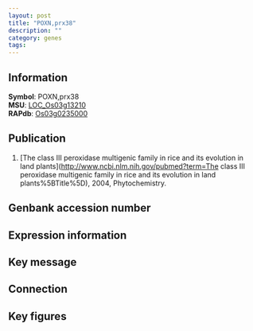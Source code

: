 ```yaml
---
layout: post
title: "POXN,prx38"
description: ""
category: genes
tags: 
---
```


## Information
__Symbol__: POXN,prx38  
__MSU__: [LOC_Os03g13210](http://rice.plantbiology.msu.edu/cgi-bin/ORF_infopage.cgi?orf=LOC_Os03g13210)  
__RAPdb__: [Os03g0235000](http://rapdb.dna.affrc.go.jp/viewer/gbrowse_details/irgsp1?name=Os03g0235000)  

## Publication
1. [The class III peroxidase multigenic family in rice and its evolution in land plants](http://www.ncbi.nlm.nih.gov/pubmed?term=The class III peroxidase multigenic family in rice and its evolution in land plants%5BTitle%5D), 2004, Phytochemistry.

## Genbank accession number

## Expression information

## Key message

## Connection

## Key figures


